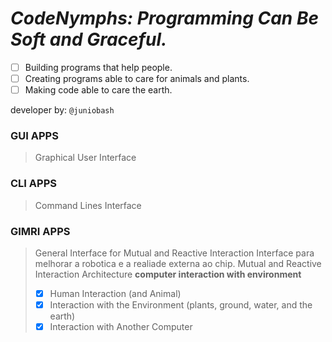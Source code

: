 # _**CodeNymphs**: Programming Can Be Soft and Graceful._

 - [ ] Building programs that help people.
 - [ ] Creating programs able to care for animals and plants.
 - [ ] Making code able to care the earth.
 
 developer by: `@juniobash`

<!---
     - [ ] Criar IA para gestão de conhecimento em dados [markdown ou sql]
     `daemon, angel, nymphs`
     ~hospeada em servidor raspberry pi
--->

<!---
    eram criaturas mitologicas com vida ligada, a riachos, lagos, bosques e montanhas - 
    - destaca-se as 9 musas
      ou 9 filhas de minemosine
      * criaturas protetoras e guardiãs
--->

### GUI APPS
> Graphical User Interface 

### CLI APPS
> Command Lines Interface

### GIMRI APPS
> General Interface for Mutual and Reactive Interaction
> Interface para melhorar a robotica e a realiade externa ao chip. 
> Mutual and Reactive Interaction Architecture
> **computer interaction with environment**
>  - [X] Human Interaction (and Animal)
>  - [X] Interaction with the Environment (plants, ground, water, and the earth)
>  - [X] Interaction with Another Computer
  
